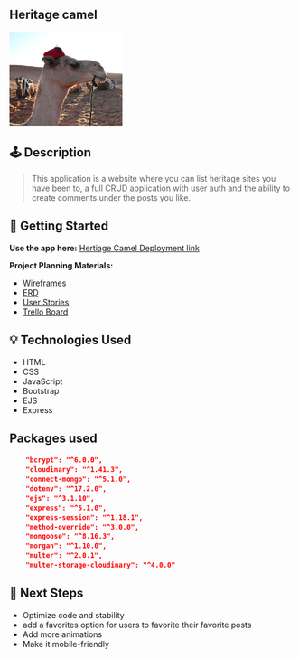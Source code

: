 
## Heritage camel


<img src="./public/images/camel.jpg" alt="drawing" width="200"/>

## 🕹️ Description


> This application is a website where you can list heritage sites you have been to, a full CRUD application with user auth
and the ability to create comments under the posts you like.

## 🚀 Getting Started

**Use the app here:** [Hertiage Camel Deployment link](https://your-deployment-link.com)

**Project Planning Materials:**  
- [Wireframes](https://trello.com/c/5hWumEpw/11-viewall-signin-signup-dashboard)  
- [ERD](https://trello.com/c/ZRpzBLpD/12-full-schema-erd)
- [User Stories](https://trello.com/c/94HSXU2I/1-as-a-user-i-want-to-sign-up-for-an-account-so-that-i-can-access-member-only-features)  
- [Trello Board](https://trello.com/c/s0mLQGPY/10-pseudocode)

## 💡 Technologies Used

- HTML
- CSS
- JavaScript
- Bootstrap
- EJS
- Express

## Packages used

```Json
    "bcrypt": "^6.0.0",
    "cloudinary": "^1.41.3",
    "connect-mongo": "^5.1.0",
    "dotenv": "^17.2.0",
    "ejs": "^3.1.10",
    "express": "^5.1.0",
    "express-session": "^1.18.1",
    "method-override": "^3.0.0",
    "mongoose": "^8.16.3",
    "morgan": "^1.10.0",
    "multer": "^2.0.1",
    "multer-storage-cloudinary": "^4.0.0"
```

## 🚧 Next Steps

- Optimize code and stability
- add a favorites option for users to favorite their favorite posts
- Add more animations 
- Make it mobile-friendly
